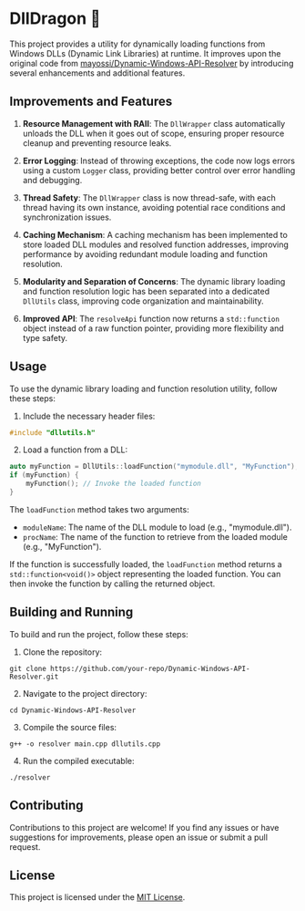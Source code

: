 # DllDragon 🐉

This project provides a utility for dynamically loading functions from Windows DLLs (Dynamic Link Libraries) at runtime. It improves upon the original code from [mayossi/Dynamic-Windows-API-Resolver](https://github.com/mayossi/Dynamic-Windows-API-Resolver/blob/main/resolver.hpp) by introducing several enhancements and additional features.

## Improvements and Features

1. **Resource Management with RAII**: The `DllWrapper` class automatically unloads the DLL when it goes out of scope, ensuring proper resource cleanup and preventing resource leaks.

2. **Error Logging**: Instead of throwing exceptions, the code now logs errors using a custom `Logger` class, providing better control over error handling and debugging.

3. **Thread Safety**: The `DllWrapper` class is now thread-safe, with each thread having its own instance, avoiding potential race conditions and synchronization issues.

4. **Caching Mechanism**: A caching mechanism has been implemented to store loaded DLL modules and resolved function addresses, improving performance by avoiding redundant module loading and function resolution.

5. **Modularity and Separation of Concerns**: The dynamic library loading and function resolution logic has been separated into a dedicated `DllUtils` class, improving code organization and maintainability.

6. **Improved API**: The `resolveApi` function now returns a `std::function` object instead of a raw function pointer, providing more flexibility and type safety.

## Usage

To use the dynamic library loading and function resolution utility, follow these steps:

1. Include the necessary header files:

```cpp
#include "dllutils.h"
```

2. Load a function from a DLL:

```cpp
auto myFunction = DllUtils::loadFunction("mymodule.dll", "MyFunction");
if (myFunction) {
    myFunction(); // Invoke the loaded function
}
```

The `loadFunction` method takes two arguments:
- `moduleName`: The name of the DLL module to load (e.g., "mymodule.dll").
- `procName`: The name of the function to retrieve from the loaded module (e.g., "MyFunction").

If the function is successfully loaded, the `loadFunction` method returns a `std::function<void()>` object representing the loaded function. You can then invoke the function by calling the returned object.

## Building and Running

To build and run the project, follow these steps:

1. Clone the repository:

```
git clone https://github.com/your-repo/Dynamic-Windows-API-Resolver.git
```

2. Navigate to the project directory:

```
cd Dynamic-Windows-API-Resolver
```

3. Compile the source files:

```
g++ -o resolver main.cpp dllutils.cpp
```

4. Run the compiled executable:

```
./resolver
```

## Contributing

Contributions to this project are welcome! If you find any issues or have suggestions for improvements, please open an issue or submit a pull request.

## License

This project is licensed under the [MIT License](LICENSE).
